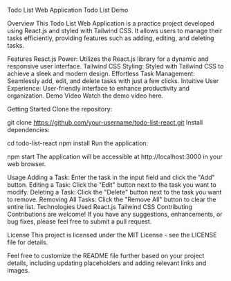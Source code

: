 Todo List Web Application
Todo List Demo

Overview
This Todo List Web Application is a practice project developed using React.js and styled with Tailwind CSS. It allows users to manage their tasks efficiently, providing features such as adding, editing, and deleting tasks.

Features
React.js Power: Utilizes the React.js library for a dynamic and responsive user interface.
Tailwind CSS Styling: Styled with Tailwind CSS to achieve a sleek and modern design.
Effortless Task Management: Seamlessly add, edit, and delete tasks with just a few clicks.
Intuitive User Experience: User-friendly interface to enhance productivity and organization.
Demo Video
Watch the demo video here.

Getting Started
Clone the repository:


git clone https://github.com/your-username/todo-list-react.git
Install dependencies:


cd todo-list-react
npm install
Run the application:


npm start
The application will be accessible at http://localhost:3000 in your web browser.

Usage
Adding a Task: Enter the task in the input field and click the "Add" button.
Editing a Task: Click the "Edit" button next to the task you want to modify.
Deleting a Task: Click the "Delete" button next to the task you want to remove.
Removing All Tasks: Click the "Remove All" button to clear the entire list.
Technologies Used
React.js
Tailwind CSS
Contributing
Contributions are welcome! If you have any suggestions, enhancements, or bug fixes, please feel free to submit a pull request.

License
This project is licensed under the MIT License - see the LICENSE file for details.

Feel free to customize the README file further based on your project details, including updating placeholders and adding relevant links and images.







